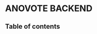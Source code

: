 # ANOVOTE BACKEND

## Table of contents

<!-- ## Anovote cli

The anovote CLI can be used to start or clean the development/production docker environment.

It is located in root directory, and may require execution access run > ```chmod +x ./anovote```

### Commands

**Development**

```anovote dev```  > starts development environment (db, server)

```anovote dev --build```  > builds server image and starts containers (db, server)

```anovote dev --down```  > stops development containers, removes all volumes and clear orphan child containers (All data in database is lost when running this command)

```anovote dev --force```  > re-creates the containers and starts the environment

**Production**

**Commands available:**

```anovote prod```  > starts production environment

```anovote prod --build```  > builds server image, run tests, compiles typescript and creates a production image, the starts the containers (db, server)

```anovote prod --down```  > stops production containers, removes all volumes and clear orphan child containers (All data in database is lost when running this command)

```anovote prod --force```  > re-creates the containers and starts the environment

## Development

### Local

**Requirements**

- Node
- Yarn
- Docker
- Docker-compose

**Start**

1. Set .env variables in .env file in root see .env.example > some requirements
   1. DB_HOST must be localhost OR 127.0.0.1
   2. DB_PORT: 5432
2. run ```yarn install```
3. run ```docker-compose -f ./docker-compose.yml -f ./docker-compose-dev.yml up db```
4. run ```yarn dev```
5. start coding
   1. Hot reloading is enabled so server restarts on code change in **src** directory

### Docker

- Node (Optional)
- Yarn (Optional)
- Docker
- Docker-compose

**Start**

1. Set .env variables in .env file in root see .env.example > some requirements
   1. DB_HOST must be anovote_database
   2. DB_PORT: 5432
2. run ```./anovote dev --build```
   1. If image is already built run ```./anovote dev```
   2. Might require execution permission > chmod +x ./anovote
3. (Optional) run ```yarn install```
   1. This is only required for getting the types in the editor, not required for running as the container has its own node_modules folder
4. Start coding
   1. Hot reloading is enabled so server restarts on code change in **src** directory



## Production

### Local

**Requirements**

- Node
- Yarn
- Docker
- Docker-compose

**Start**

1. Set .env variables in .env file in root see .env.example > some requirements
   1. DB_HOST must be localhost OR 127.0.0.1
   2. DB_PORT: 5432
2. run ```yarn install```
3. run ```docker-compose -f ./docker-compose.yml -f ./docker-compose-prod.yml up db```
4. run ```yarn test```
5. run ```yarn build```
6. run ```yarn prod```

### Docker

- Node (Optional)
- Yarn (Optional)
- Docker
- Docker-compose

**Start**

1. Set .env variables in .env file in root see .env.example > some requirements
   1. DB_HOST must be anovote_database
   2. DB_PORT: 5432
2. run ```./anovote prod --build```
   1. If images is already built and no files have changed, run ```./anovote prod```
   2. Might require execution permission > chmod +x ./anovote
 -->
